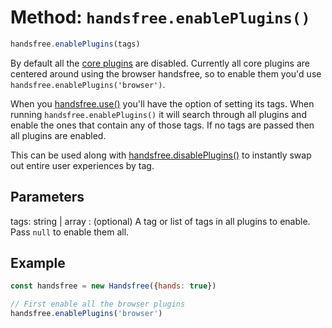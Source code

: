 # Method: `handsfree.enablePlugins()`

```js
handsfree.enablePlugins(tags)
```

By default all the [core plugins](/ref/plugin/) are disabled. Currently all core plugins are centered around using the browser handsfree, so to enable them you'd use `handsfree.enablePlugins('browser')`.

When you [handsfree.use()](/ref/method/use/) you'll have the option of setting its tags. When running `handsfree.enablePlugins()` it will search through all plugins and enable the ones that contain any of those tags. If no tags are passed then all plugins are enabled.

This can be used along with [handsfree.disablePlugins()](/ref/method/disablePlugins/) to instantly swap out entire user experiences by tag.

## Parameters

tags: string | array
: (optional) A tag or list of tags in all plugins to enable. Pass `null` to enable them all.

## Example

```js
const handsfree = new Handsfree({hands: true})

// First enable all the browser plugins
handsfree.enablePlugins('browser')
```